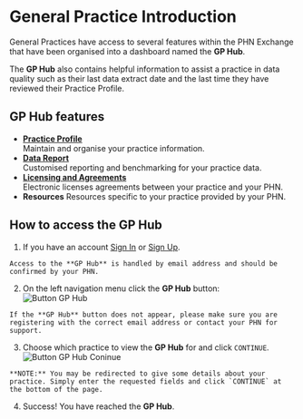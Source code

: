 # General Practice Introduction

General Practices have access to several features within the PHN Exchange that have been organised into a dashboard named the **GP Hub**.

The **GP Hub** also contains helpful information to assist a practice in data quality such as their last data extract date and the last time they have reviewed their Practice Profile.

## GP Hub features

- **[Practice Profile](../../practices/profile)**  
    Maintain and organise your practice information.
- **[Data Report](../../practices/data-report)**  
    Customised reporting and benchmarking for your practice data.
- **[Licensing and Agreements](../../practices/licencing-agreements)**  
    Electronic licenses agreements between your practice and your PHN.
- **Resources**
    Resources specific to your practice provided by your PHN.

## How to access the **GP Hub**

  1. If you have an account <a href="../../members/#sign-in-to-the-phn-exchange" target="_blank">Sign In</a> or <a href="../../members/#sign-up-to-the-phn-exchange" target="_blank">Sign Up</a>.

    Access to the **GP Hub** is handled by email address and should be confirmed by your PHN.

  2. On the left navigation menu click the **GP Hub** button:  
    ![Button GP Hub](../../images/btn-gp-hub.png)  

    If the **GP Hub** button does not appear, please make sure you are registering with the correct email address or contact your PHN for support.

  3. Choose which practice to view the **GP Hub** for and click `CONTINUE`.  
    ![Button GP Hub Coninue](../../images/btn-gp-hub-continue.png)  

    **NOTE:** You may be redirected to give some details about your practice. Simply enter the requested fields and click `CONTINUE` at the bottom of the page.

  4. Success! You have reached the **GP Hub**.
